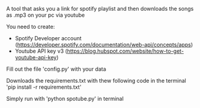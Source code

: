 A tool that asks you a link for spotify playlist and then downloads the songs as .mp3 on your pc via youtube

You need to create:
- Spotify Developer account (https://developer.spotify.com/documentation/web-api/concepts/apps)
- Youtube API key v3 (https://blog.hubspot.com/website/how-to-get-youtube-api-key)

Fill out the file 'config.py' with your data

Downloads the requirements.txt with thew following code in the terminal 'pip install -r requirements.txt'

Simply run with 'python spotube.py' in terminal
